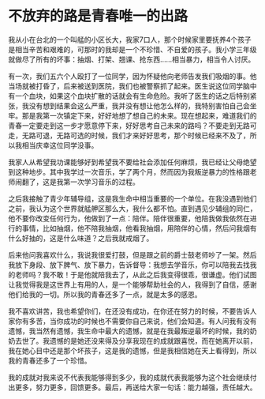 # 不放弃的路是青春唯一的出路

我从小在台北的一个叫艋的小区长大，我家7口人，那个时候家里要抚养4个孩子是相当辛苦和艰难的，可那时的我却是一个不珍惜、不自爱的孩子。我小学三年级就做尽了所有的坏事：抽烟、打架、翘课、抢东西……相当暴力，相当令人讨厌。 

有一次，我们五六个人殴打了一位同学，因为怀疑他向老师告发我们吸烟的事。他当场就被打昏了，后来被送到医院，我们也被警察抓了起来。医生说这位同学脑中有一个血块，如果这个血块扩散的话就会有生命危险。我听了医生的话之后特别紧张，我没有想到结果会这么严重，我并没有想让他怎么样的，我特别害怕自己会坐牢。那是我第一次镇定下来，好好地想了想自己的未来。现在想起来，难道我们的青春一定要走到这一步才愿意停下来，好好思考自己未来的路吗？不要走到无路可走，无路可退，无路可选的时候，我们才来好好思考，那个时候已经来不及了，所以我相当庆幸这位同学没事。 

我家人从希望我功课能够好到希望我不要给社会添加任何麻烦，我已经让父母绝望到这种地步。其中我学过一次音乐，学了两个月，然而因为我叛逆暴力的性格跟老师闹翻了，这是我第一次学习音乐的过程。 

之后我接触了青少年辅导组，这是我生命中相当重要的一个单位。在我没遇到他们之前，我认为这个世界就艋舺区那么大，我什么都不怕。直到遇见少辅组的同仁，他不要你改变任何行为，他做到了一点：陪伴。陪伴很重要，他陪我做我依然在进行的事情，比如抽烟，他不陪我抽烟，他看我抽烟，用陪伴的心情，然后问我烟有什么好抽的，这是什么味道？之后我就戒烟了。 

后来他问我喜欢什么，我说我很爱打鼓，但是跟之前的爵士鼓老师吵了一架。然后我放下身段、放下脾气、放下暴力，告诉督导：我想去学音乐，你可以陪我去找我的老师吗？我不敢！于是他就陪我去了，从此之后我变得很乖，很谦虚。他们试图让我觉得我是这世界上有用的人，是一个能够帮助社会的人，我得到了自信，感谢他们给我的一切。所以我的青春还多了一点，就是太多的感恩。 

我不喜欢讲苦，我也希望你们，在还没有成功，在你还在努力的时候，不要告诉人家你有多苦，当你成功的时候也不需要你自己来说，他们会知道。有人问我有没有遗憾，我当然有遗憾，我生命中最大的遗憾，就是在我最叛逆最坏的时候，我的奶奶去世了。我遗憾的是她还没来得及分享我现在的成就跟喜悦，而在她离开以前，我在她心目中还是那个坏孩子，这是我的遗憾，但是我相信她在天上看得到，所以我的青春还多了一个珍惜。 

我的成就对我来说不代表我能够得到多少，我的成就代表我能够为这个社会继续付出更多，努力更多，回馈更多。最后，再送给大家一句话：能力越强，责任越大。